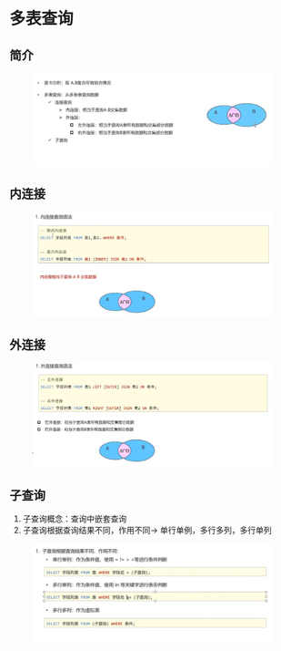# 多表查询

## 简介

<figure><img src="../.gitbook/assets/image (10).png" alt=""><figcaption></figcaption></figure>

## 内连接

<figure><img src="../.gitbook/assets/image (1) (2).png" alt=""><figcaption></figcaption></figure>

## 外连接

<figure><img src="../.gitbook/assets/image (14).png" alt=""><figcaption></figcaption></figure>

## 子查询

1. 子查询概念：查询中嵌套查询
2. 子查询根据查询结果不同，作用不同-> 单行单例，多行多列，多行单列

<figure><img src="../.gitbook/assets/image (2) (2) (1).png" alt=""><figcaption></figcaption></figure>
